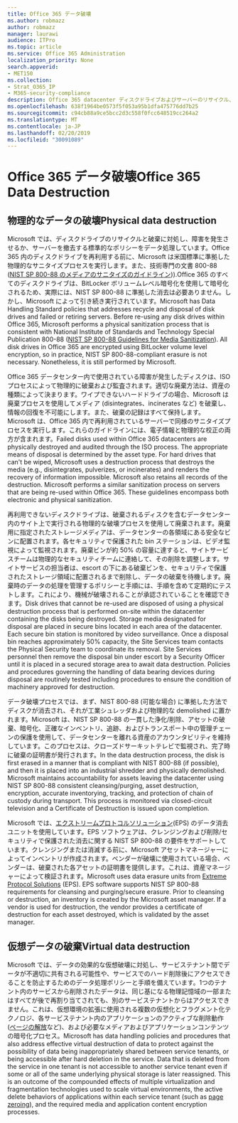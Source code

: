 ```yaml
---
title: Office 365 データ破壊
ms.author: robmazz
author: robmazz
manager: laurawi
audience: ITPro
ms.topic: article
ms.service: Office 365 Administration
localization_priority: None
search.appverid:
- MET150
ms.collection:
- Strat_O365_IP
- M365-security-compliance
description: Office 365 datacenter ディスクドライブおよびサーバーのリサイクル、廃棄、または破壊に関する Microsoft のポリシーの概要。
ms.openlocfilehash: 638f1964be0573f5f053a95b1dfa475776dd7b25
ms.sourcegitcommit: c94cb88a9ce5bcc2d3c558f0fcc648519cc264a2
ms.translationtype: MT
ms.contentlocale: ja-JP
ms.lasthandoff: 02/20/2019
ms.locfileid: "30091089"
---
```

# <a name="office-365-data-destruction"></a><span data-ttu-id="e8ee5-103">Office 365 データ破壊</span><span class="sxs-lookup"><span data-stu-id="e8ee5-103">Office 365 Data Destruction</span></span>

## <a name="physical-data-destruction"></a><span data-ttu-id="e8ee5-104">物理的なデータの破壊</span><span class="sxs-lookup"><span data-stu-id="e8ee5-104">Physical data destruction</span></span>

<span data-ttu-id="e8ee5-p101">Microsoft では、ディスクドライブのリサイクルと破棄に対処し、障害を発生させるか、サーバーを撤去する標準的なポリシーをデータ処理しています。Office 365 内のディスクドライブを再利用する前に、Microsoft は米国標準に準拠した物理的なサニタイズプロセスを実行します。また、技術専門の文書 800-88 ([NIST SP 800-88 のメディアのサニタイズのガイドライン](http://nvlpubs.nist.gov/nistpubs/SpecialPublications/NIST.SP.800-88r1.pdf))).Office 365 のすべてのディスクドライブは、BitLocker ボリュームレベル暗号化を使用して暗号化されるため、実際には、NIST SP 800-88 に準拠した消去は必要ありません。しかし、Microsoft によって引き続き実行されています。</span><span class="sxs-lookup"><span data-stu-id="e8ee5-p101">Microsoft has Data Handling Standard policies that addresses recycle and disposal of disk drives and failed or retiring servers. Before re-using any disk drives within Office 365, Microsoft performs a physical sanitization process that is consistent with National Institute of Standards and Technology Special Publication 800-88 ([NIST SP 800-88 Guidelines for Media Sanitization](http://nvlpubs.nist.gov/nistpubs/SpecialPublications/NIST.SP.800-88r1.pdf)). All disk drives in Office 365 are encrypted using BitLocker volume level encryption, so in practice, NIST SP 800-88-compliant erasure is not necessary. Nonetheless, it is still performed by Microsoft.</span></span>

<span data-ttu-id="e8ee5-p102">Office 365 データセンター内で使用されている障害が発生したディスクは、ISO プロセスによって物理的に破棄および監査されます。適切な廃棄方法は、資産の種類によって決まります。ワイプできないハードドライブの場合、Microsoft は廃棄プロセスを使用してメディア (disintegrates、incinerates など) を破棄し、情報の回復を不可能にします。また、破棄の記録はすべて保持します。Microsoft は、Office 365 内で再利用されているサーバーで同様のサニタイズプロセスを実行します。これらのガイドラインには、電子情報と物理的な校正の両方が含まれます。</span><span class="sxs-lookup"><span data-stu-id="e8ee5-p102">Failed disks used within Office 365 datacenters are physically destroyed and audited through the ISO process. The appropriate means of disposal is determined by the asset type. For hard drives that can't be wiped, Microsoft uses a destruction process that destroys the media (e.g., disintegrates, pulverizes, or incinerates) and renders the recovery of information impossible. Microsoft also retains all records of the destruction. Microsoft performs a similar sanitization process on servers that are being re-used within Office 365. These guidelines encompass both electronic and physical sanitization.</span></span>

<span data-ttu-id="e8ee5-p103">再利用できないディスクドライブは、破棄されるディスクを含むデータセンター内のサイト上で実行される物理的な破壊プロセスを使用して廃棄されます。廃棄用に指定されたストレージメディアは、データセンターの各領域にある安全なビンに配置されます。各セキュリティで保護された bin ステーションは、ビデオ監視によって監視されます。廃棄ビンが約 50% の容量に達すると、サイトサービスチームは物理的なセキュリティチームに連絡して、その削除を調整します。サイトサービスの担当者は、escort の下にある破棄ビンを、セキュリティで保護されたストレージ領域に配置されるまで削除し、データの破棄を待機します。廃棄時のデータの処理を管理するポリシーと手順には、手順を含めて定期的にテストします。これにより、機械が破壊されることが承認されていることを確認できます。</span><span class="sxs-lookup"><span data-stu-id="e8ee5-p103">Disk drives that cannot be re-used are disposed of using a physical destruction process that is performed on-site within the datacenter containing the disks being destroyed. Storage media designated for disposal are placed in secure bins located in each area of the datacenter. Each secure bin station is monitored by video surveillance. Once a disposal bin reaches approximately 50% capacity, the Site Services team contacts the Physical Security team to coordinate its removal. Site Services personnel then remove the disposal bin under escort by a Security Officer until it is placed in a secured storage area to await data destruction. Policies and procedures governing the handling of data bearing devices during disposal are routinely tested including procedures to ensure the condition of machinery approved for destruction.</span></span>

<span data-ttu-id="e8ee5-p104">データ破壊プロセスでは、まず、NIST 800-88 (可能な場合) に準拠した方法でディスクが消去され、それが工業シュレッダおよび物理的な demolished に置かれます。Microsoft は、NIST SP 800-88 の一貫した浄化/削除、アセットの破棄、暗号化、正確なインベントリ、追跡、およびトランスポート中の管理チェーンの保護を使用して、データセンターを離れる資産のアカウンタビリティを維持しています。このプロセスは、クローズドサーキットテレビで監視され、完了時に破棄の証明書が発行されます。</span><span class="sxs-lookup"><span data-stu-id="e8ee5-p104">In the data destruction process, the disk is first erased in a manner that is compliant with NIST 800-88 (if possible), and then it is placed into an industrial shredder and physically demolished. Microsoft maintains accountability for assets leaving the datacenter using NIST SP 800-88 consistent cleansing/purging, asset destruction, encryption, accurate inventorying, tracking, and protection of chain of custody during transport. This process is monitored via closed-circuit television and a Certificate of Destruction is issued upon completion.</span></span>

<span data-ttu-id="e8ee5-p105">Microsoft では、[エクストリームプロトコルソリューション](http://www.enterprisedataerasure.com/)(EPS) のデータ消去ユニットを使用しています。EPS ソフトウェアは、クレンジングおよび削除/セキュリティで保護された消去に関する NIST SP 800-88 の要件をサポートしています。クレンジングまたは消滅する前に、Microsoft アセットマネージャーによってインベントリが作成されます。ベンダーが破壊に使用されている場合、ベンダーは、破棄された各アセットの証明書を提供します。これは、資産マネージャーによって検証されます。</span><span class="sxs-lookup"><span data-stu-id="e8ee5-p105">Microsoft uses data erasure units from [Extreme Protocol Solutions](http://www.enterprisedataerasure.com/) (EPS). EPS software supports NIST SP 800-88 requirements for cleansing and purging/secure erasure. Prior to cleansing or destruction, an inventory is created by the Microsoft asset manager. If a vendor is used for destruction, the vendor provides a certificate of destruction for each asset destroyed, which is validated by the asset manager.</span></span>

## <a name="virtual-data-destruction"></a><span data-ttu-id="e8ee5-128">仮想データの破棄</span><span class="sxs-lookup"><span data-stu-id="e8ee5-128">Virtual data destruction</span></span>

<span data-ttu-id="e8ee5-p106">Microsoft では、データの効果的な仮想破壊に対処し、サービステナント間でデータが不適切に共有される可能性や、サービスでのハード削除後にアクセスできることを防止するためのデータ処理ポリシーと手順を備えています。1つのテナント内のサービスから削除されたデータは、同じ基になる物理記憶域の一部またはすべてが後で再割り当てされても、別のサービステナントからはアクセスできません。これは、仮想環境の拡張に使用される複数の仮想化とフラグメント化テクノロジ、各サービステナント内のアプリケーションのアクティブな削除動作 ([ページの解放](https://docs.microsoft.com/office365/securitycompliance/office-365-exchange-online-data-deletion#page-zeroing)など)、および必要なメディアおよびアプリケーションコンテンツの暗号化プロセス。</span><span class="sxs-lookup"><span data-stu-id="e8ee5-p106">Microsoft has data handling policies and procedures that also address effective virtual destruction of data to protect against the possibility of data being inappropriately shared between service tenants, or being accessible after hard deletion in the service. Data that is deleted from the service in one tenant is not accessible to another service tenant even if some or all of the same underlying physical storage is later reassigned. This is an outcome of the compounded effects of multiple virtualization and fragmentation technologies used to scale virtual environments, the active delete behaviors of applications within each service tenant (such as [page zeroing](https://docs.microsoft.com/office365/securitycompliance/office-365-exchange-online-data-deletion#page-zeroing)), and the required media and application content encryption processes.</span></span>